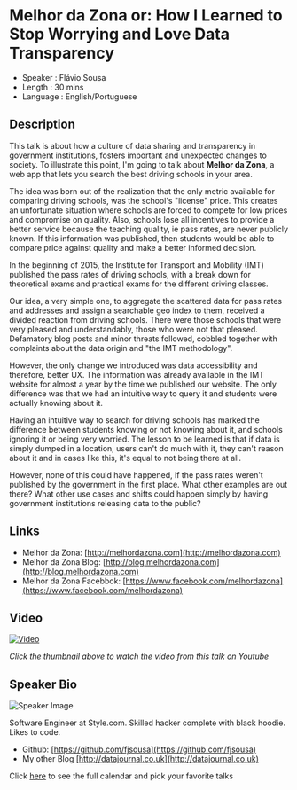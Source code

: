 Melhor da Zona or: How I Learned to Stop Worrying and Love Data Transparency
========================

* Speaker   : Flávio Sousa
* Length    : 30 mins
* Language  : English/Portuguese

Description
-----------

This talk is about how a culture of data sharing and transparency in government institutions, fosters important and unexpected changes to society. To illustrate this point, I'm going to talk about **Melhor da Zona**, a web app that lets you search the best driving schools in your area.

The idea was born out of the realization that the only metric available for comparing driving schools, was the school's "license" price. This creates an unfortunate situation where schools are forced to compete for low prices and compromise on quality. Also, schools lose all incentives to provide a better service because the teaching quality, ie pass rates, are never publicly known. If this information was published, then students would be able to compare price against quality and make a better informed decision.

In the beginning of 2015, the Institute for Transport and Mobility (IMT) published the pass rates of driving schools, with a break down for theoretical exams and practical exams for the different driving classes.

Our idea, a very simple one, to aggregate the scattered data for pass rates and addresses and assign a searchable geo index to them, received a divided reaction from driving schools. There were those schools that were very pleased and understandably, those who were not that pleased. Defamatory blog posts and minor threats followed, cobbled together with complaints about the data origin and "the IMT methodology".

However, the only change we introduced was data accessibility and therefore, better UX. The information was already available in the IMT website for almost a year by the time we published our website. The only difference was that we had an intuitive way to query it and students were actually knowing about it.

Having an intuitive way to search for driving schools has marked the difference between students knowing or not knowing about it, and schools ignoring it or being very worried. The lesson to be learned is that if data is simply dumped in a location, users can't do much with it, they can't reason about it and in cases like this, it's equal to not being there at all.

However, none of this could have happened, if the pass rates weren't published by the government in the first place. What other examples are out there? What other use cases and shifts could happen simply by having government institutions releasing data to the public?

Links
-----

* Melhor da Zona: [http://melhordazona.com](http://melhordazona.com)
* Melhor da Zona Blog: [http://blog.melhordazona.com](http://blog.melhordazona.com)
* Melhor da Zona Facebbok: [https://www.facebook.com/melhordazona](https://www.facebook.com/melhordazona)

Video
-----

[![Video](https://img.youtube.com/vi/fZm0paShVMw/maxresdefault.jpg)](https://www.youtube.com/watch?v=fZm0paShVMw)

_Click the thumbnail above to watch the video from this talk on Youtube_

Speaker Bio
-----------

![Speaker Image](https://avatars1.githubusercontent.com/u/4125060?v=3&s=400)

Software Engineer at Style.com. Skilled hacker complete with black hoodie. Likes to code.

* Github: [https://github.com/fjsousa](https://github.com/fjsousa)
* My other Blog [http://datajournal.co.uk](http://datajournal.co.uk)

Click [here][1] to see the full calendar and pick your favorite talks

[1]: https://pixels.camp/schedule/

